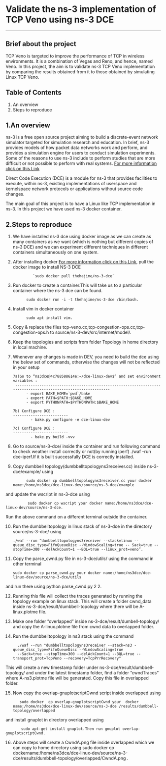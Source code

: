#  Validate the ns-3 implementation of TCP Veno using ns-3 DCE
--------------------

Brief about the project
------------------------
TCP Veno is  targeted to improve the performance of TCP in wireless
environments. It is a combination of Vegas and Reno, and hence, named Veno. In this
project, the aim is to validate ns-3 TCP Veno implementation by comparing the results
obtained from it to those obtained by simulating Linux TCP Veno.

Table of Contents
---------------------
1. An overview
2. Steps to reproduce

1.An overview
----------------
ns-3 is a free open source project aiming to build a discrete-event
network simulator targeted for simulation research and education.
In brief, ns-3 provides models of how packet data networks work and perform, 
and provides a simulation engine for users to conduct simulation experiments. 
Some of the reasons to use ns-3 include to perform studies that are more difficult 
or not possible to perform with real systems.
[For more information click on this Link](http://www.nsnam.org)

Direct Code Execution (DCE) is a module for ns-3 that provides facilities to execute,
within ns-3, existing implementations of userspace and kernelspace network protocols or 
applications without source code changes.

The main goal of this project is to have a Linux like TCP implementation in ns-3.
In this project we have used ns-3 docker container.

               
 2.Steps to reproduce
 -------------------------------------------------------------
1. We have installed ns-3 dce using docker image as we can create as many containers as we want (which is nothing but different copies of ns-3 DCE) and we can experiment different techniques in different containers simultaneously on one system.

2. After installing docker [For more information click on this Link](https://docs.docker.com/engine/install/ubuntu/), pull the docker image to install NS-3 DCE 

                `sudo docker pull thehajime/ns-3-dce`

3. Run docker to create a container.This will take us to a particular container where the ns-3 dce can be found.

             sudo docker run -i -t thehajime/ns-3-dce /bin/bash.

4. Install vim in docker container 

             sudo apt install vim.

5. Copy & replace the files  tcp-veno.cc,tcp-congestion-ops.cc,tcp-congestion-ops.h to source/ns-3-dev/src/internet/model/.

6. Keep the topologies and scripts from folder Topology in home directory in local machine.

7. Whenever any changes is made in DEV, you need to build the dce using the below set of commands, otherwise the changes will not be reflected in your setup
       
       7a)Go to “ns3dce@4c788588614e:~/dce-linux-dev$” and set environment variables :
        --------------------------------------------------------------------------------------------------------------
             - export BAKE_HOME=`pwd`/bake
             - export PATH=$PATH:$BAKE_HOME
             - export PYTHONPATH=$PYTHONPATH:$BAKE_HOME
       
       7b) Configure DCE :
       -------------------------
               - bake.py configure -e dce-linux-dev
       
       7c) Configure DCE :
       -------------------------   
               - bake.py build -vvv

8. Go to source/ns-3-dce/  inside the container and run following command to check weather install correctly or not(by running iperf) ./waf –run dce-iperf.If it is built successfully DCE is correctly installed.
9. Copy dumbbell topology(dumbbelltopologyns3receiver.cc) inside ns-3-dce/example/ using

             sudo docker cp dumbbelltopologyns3receiver.cc your docker name:/home/ns3dce/dce-linux-dev/source/ns-3-dce/example

and update the wscript in ns-3-dce using 

              sudo docker cp wscript your docker name:/home/ns3dce/dce-linux-dev/source/ns-3-dce.

Run the above command on a different terminal outside the container.

 
 10. Run the dumbbelltopology in linux stack of ns-3-dce in the directory source/ns-3-dce/  using
 
         ./waf --run ”dumbbelltopologyns3receiver --stack=linux --queue_disc_type=FifoQueueDisc --WindowScaling=true -- Sack=true --stopTime=300 --delAckCount=1 --BQL=true --linux_prot=veno”. 

11. Copy the parse_cwnd.py file in ns-3-dce/utils/ using the  command in other terminal

        sudo docker cp parse_cwnd.py your docker name:/home/ns3dce/dce-linux-dev/source/ns-3-dce/utils 

and run there using  python parse_cwnd.py 2 2.

12. Running this file will collect the traces generated by running the topology example on linux stack. This will create a   folder cwnd_data inside ns-3-dce/result/dumbbell-topology where there will be A-linux.plotme file.
 
13. Make one folder ”overlapped” inside ns-3-dce/result/dumbell-topology/ and copy the  A-linux.plotme file from cwnd data to overlapped folder.
 
14. Run the dumbbelltopology in ns3 stack using the command

          ./waf --run "dumbbelltopologyns3receiver --stack=ns3 -queue_disc_type=FifoQueueDisc --WindowScaling=true 
          --Sack=true --stopTime=300 --delAckCount=1 --BQL=true --transport_prot=TcpVeno --recovery=TcpPrrRecovery"
          
           
This will create a new timestamp folder under ns-3-dce/result/dumbbell-topology/ and under  the latest timestamp folder, find a folder ”cwndTraces” where A-ns3.plotme file will be generated. Copy this file in overlapped folder.
          
15. Now copy the overlap-gnuplotscriptCwnd script inside overlapped using 

           sudo docker  cp overlap-gnuplotscriptCwnd your  docker name:/home/ns3dce/dce-linux-dev/source/ns-3-dce /results/dumbbell-topology/overlapped 

and install gnuplot in directory overlapped using 

           sudo apt-get install gnuplot.Then run gnuplot overlap-gnuplotscriptCwnd.
 
16. Above steps will create a CwndA.png file inside overlapped which we can copy to home directory
        using sudo docker cp dockername:/home/ns3dce/dce-linux-dev/source/ns-3-dce/results/dumbbell-topology/overlapped/CwndA.png .
         
               
               
